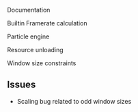 Documentation

Builtin Framerate calculation

Particle engine

Resource unloading

Window size constraints

Issues
---------------
- Scaling bug related to odd window sizes
